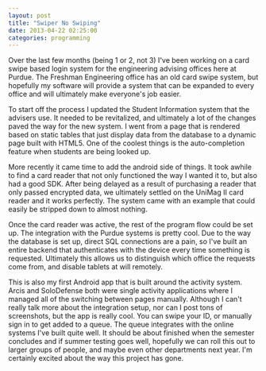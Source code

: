 ```yaml
---
layout: post
title: "Swiper No Swiping"
date: 2013-04-22 02:25:00
categories: programming
---
```

Over the last few months (being 1 or 2, not 3) I've been working on a card swipe based login system for the engineering advising offices here at Purdue.  The Freshman Engineering office has an old card swipe system, but hopefully my software will provide a system that can be expanded to every office and will ultimately make everyone's job easier.

To start off the process I updated the Student Information system that the advisers use.  It needed to be revitalized, and ultimately a lot of the changes paved the way for the new system.  I went from a page that is rendered based on static tables that just display data from the database to a dynamic page built with HTML5.  One of the coolest things is the auto-completion feature when students are being looked up.

More recently it came time to add the android side of things.  It took awhile to find a card reader that not only functioned the way I wanted it to, but also had a good SDK.  After being delayed as a result of purchasing a reader that only passed encrypted data, we ultimately settled on the UniMag II card reader and it works perfectly.  The system came with an example that could easily be stripped down to almost nothing.

Once the card reader was active, the rest of the program flow could be set up.  The integration with the Purdue systems is pretty cool.  Due to the way the database is set up, direct SQL connections are a pain, so I've built an entire backend that authenticates with the device every time something is requested.  Ultimately this allows us to distinguish which office the requests come from, and disable tablets at will remotely.

This is also my first Android app that is built around the activity system.  Arcis and SoloDefense both were single activity applications where I managed all of the switching between pages manually. Although I can't really talk more about the integration setup, nor can I post tons of screenshots, but the app is really cool.  You can swipe your ID, or manually sign in to get added to a queue.  The queue integrates with the online systems I've built quite well.  It should be about finished when the semester concludes and if summer testing goes well, hopefully we can roll this out to larger groups of people, and maybe even other departments next year.  I'm certainly excited about the way this project has gone.
